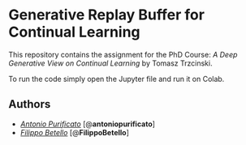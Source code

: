 # Generative Replay Buffer for Continual Learning

This repository contains the assignment for the PhD Course: *A Deep Generative View on Continual Learning* by Tomasz Trzcinski.

To run the code simply open the Jupyter file and run it on Colab.

## Authors
- *[Antonio Purificato](https://github.com/antoniopurificato)* [@**antoniopurificato**]
- *[Filippo Betello](https://github.com/FilippoBetello)* [@**FilippoBetello**]